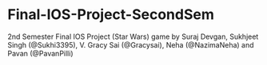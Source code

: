 # Final-IOS-Project-SecondSem
2nd Semester Final IOS Project (Star Wars) game by Suraj Devgan, Sukhjeet Singh (@Sukhi3395), V. Gracy Sai (@Gracysai), Neha (@NazimaNeha) and Pavan (@PavanPilli)
